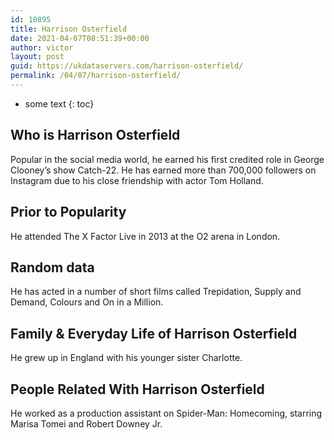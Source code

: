 ```yaml
---
id: 10895
title: Harrison Osterfield
date: 2021-04-07T08:51:39+00:00
author: victor
layout: post
guid: https://ukdataservers.com/harrison-osterfield/
permalink: /04/07/harrison-osterfield/
---
```


* some text
{: toc}


## Who is Harrison Osterfield



Popular in the social media world, he earned his first credited role in George Clooney&#8217;s show Catch-22. He has earned more than 700,000 followers on Instagram due to his close friendship with actor Tom Holland.

                
                
                
## Prior to Popularity



He attended The X Factor Live in 2013 at the O2 arena in London.

                
                
                
## Random data



He has acted in a number of short films called Trepidation, Supply and Demand, Colours and On in a Million.

                
                
                
## Family & Everyday Life of Harrison Osterfield



He grew up in England with his younger sister Charlotte.

                
                
                
## People Related With Harrison Osterfield



He worked as a production assistant on Spider-Man: Homecoming, starring Marisa Tomei and Robert Downey Jr.

                
              
            
          
          
          
